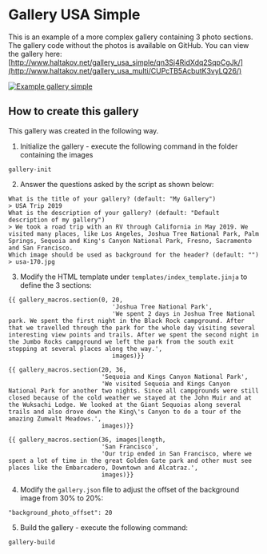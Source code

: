 # Gallery USA Simple

This is an example of a more complex gallery containing 3 photo sections. The gallery code without the photos is available on GitHub. You can view the gallery here: [http://www.haltakov.net/gallery_usa_simple/qn3Sj4RidXdq2SqpCgJk/](http://www.haltakov.net/gallery_usa_multi/CUPcTB5AcbutK3vyLQ26/)

[![Example gallery simple](https://github.com/haltakov/simple-photo-gallery/blob/master/examples/gallery_usa_multi/screenshot_gallery_usa_multi.jpg?raw=true)](http://www.haltakov.net/gallery_usa_multi/CUPcTB5AcbutK3vyLQ26/)

## How to create this gallery

This gallery was created in the following way.

1. Initialize the gallery - execute the following command in the folder containing the images
```
gallery-init
```

2. Answer the questions asked by the script as shown below:
```
What is the title of your gallery? (default: "My Gallery")
> USA Trip 2019
What is the description of your gallery? (default: "Default description of my gallery")
> We took a road trip with an RV through California in May 2019. We visited many places, like Los Angeles, Joshua Tree National Park, Palm Springs, Sequoia and King's Canyon National Park, Fresno, Sacramento and San Francisco.
Which image should be used as background for the header? (default: "")
> usa-170.jpg
```

3. Modify the HTML template under `templates/index_template.jinja` to define the 3 sections:
```
{{ gallery_macros.section(0, 20,
                             'Joshua Tree National Park',
                             'We spent 2 days in Joshua Tree National park. We spent the first night in the Black Rock campground. After that we travelled through the park for the whole day visiting several interesting view points and trails. After we spent the second night in the Jumbo Rocks campground we left the park from the south exit stopping at several places along the way.',
                             images)}}
                             
{{ gallery_macros.section(20, 36,
                          'Sequoia and Kings Canyon National Park',
                          'We visited Sequoia and Kings Canyon National Park for another two nights. Since all campgrounds were still closed because of the cold weather we stayed at the John Muir and at the Wuksachi Lodge. We looked at the Giant Sequoias along several trails and also drove down the King\'s Canyon to do a tour of the amazing Zumwalt Meadows.',
                          images)}}
                          
{{ gallery_macros.section(36, images|length,
                          'San Francisco',
                          'Our trip ended in San Francisco, where we spent a lot of time in the great Golden Gate park and other must see places like the Embarcadero, Downtown and Alcatraz.',
                          images)}}
```

4. Modify the `gallery.json` file to adjust the offset of the background image from 30% to 20%:
```
"background_photo_offset": 20
```

5. Build the gallery - execute the following command:

```
gallery-build
```

